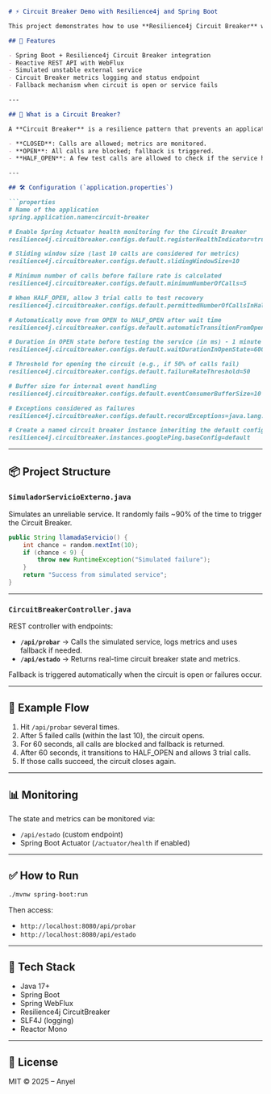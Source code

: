 ````markdown
# ⚡ Circuit Breaker Demo with Resilience4j and Spring Boot

This project demonstrates how to use **Resilience4j Circuit Breaker** with **Spring Boot WebFlux** to improve the resilience of your applications when dealing with potentially unreliable external services.

## 🚀 Features

- Spring Boot + Resilience4j Circuit Breaker integration
- Reactive REST API with WebFlux
- Simulated unstable external service
- Circuit Breaker metrics logging and status endpoint
- Fallback mechanism when circuit is open or service fails

---

## 🧠 What is a Circuit Breaker?

A **Circuit Breaker** is a resilience pattern that prevents an application from repeatedly trying to call a failing external service. It has 3 key states:

- **CLOSED**: Calls are allowed; metrics are monitored.
- **OPEN**: All calls are blocked; fallback is triggered.
- **HALF_OPEN**: A few test calls are allowed to check if the service has recovered.

---

## 🛠️ Configuration (`application.properties`)

```properties
# Name of the application
spring.application.name=circuit-breaker

# Enable Spring Actuator health monitoring for the Circuit Breaker
resilience4j.circuitbreaker.configs.default.registerHealthIndicator=true

# Sliding window size (last 10 calls are considered for metrics)
resilience4j.circuitbreaker.configs.default.slidingWindowSize=10

# Minimum number of calls before failure rate is calculated
resilience4j.circuitbreaker.configs.default.minimumNumberOfCalls=5

# When HALF_OPEN, allow 3 trial calls to test recovery
resilience4j.circuitbreaker.configs.default.permittedNumberOfCallsInHalfOpenState=3

# Automatically move from OPEN to HALF_OPEN after wait time
resilience4j.circuitbreaker.configs.default.automaticTransitionFromOpenToHalfOpenEnabled=true

# Duration in OPEN state before testing the service (in ms) - 1 minute
resilience4j.circuitbreaker.configs.default.waitDurationInOpenState=60000

# Threshold for opening the circuit (e.g., if 50% of calls fail)
resilience4j.circuitbreaker.configs.default.failureRateThreshold=50

# Buffer size for internal event handling
resilience4j.circuitbreaker.configs.default.eventConsumerBufferSize=10

# Exceptions considered as failures
resilience4j.circuitbreaker.configs.default.recordExceptions=java.lang.Exception

# Create a named circuit breaker instance inheriting the default config
resilience4j.circuitbreaker.instances.googlePing.baseConfig=default
````

---

## 📦 Project Structure

### `SimuladorServicioExterno.java`

Simulates an unreliable service. It randomly fails \~90% of the time to trigger the Circuit Breaker.

```java
public String llamadaServicio() {
    int chance = random.nextInt(10);
    if (chance < 9) {
        throw new RuntimeException("Simulated failure");
    }
    return "Success from simulated service";
}
```

---

### `CircuitBreakerController.java`

REST controller with endpoints:

* **`/api/probar`** → Calls the simulated service, logs metrics and uses fallback if needed.
* **`/api/estado`** → Returns real-time circuit breaker state and metrics.

Fallback is triggered automatically when the circuit is open or failures occur.

---

## 🔄 Example Flow

1. Hit `/api/probar` several times.
2. After 5 failed calls (within the last 10), the circuit opens.
3. For 60 seconds, all calls are blocked and fallback is returned.
4. After 60 seconds, it transitions to HALF\_OPEN and allows 3 trial calls.
5. If those calls succeed, the circuit closes again.

---

## 📊 Monitoring

The state and metrics can be monitored via:

* `/api/estado` (custom endpoint)
* Spring Boot Actuator (`/actuator/health` if enabled)

---

## ✅ How to Run

```bash
./mvnw spring-boot:run
```

Then access:

* `http://localhost:8080/api/probar`
* `http://localhost:8080/api/estado`

---

## 🧪 Tech Stack

* Java 17+
* Spring Boot
* Spring WebFlux
* Resilience4j CircuitBreaker
* SLF4J (logging)
* Reactor Mono

---

## 📄 License

MIT © 2025 – Anyel
